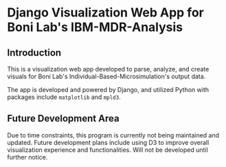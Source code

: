 # Django Visualization Web App for Boni Lab's IBM-MDR-Analysis

## Introduction

This is a visualization web app developed to parse, analyze, and create visuals for Boni Lab's Individual-Based-Microsimulation's output data.

The app is developed and powered by Django, and utilized Python with packages include `matplotlib` and `mpld3`.

## Future Development Area

Due to time constraints, this program is currently not being maintained and updated. Future development plans include using D3 to improve overall visualization experience and functionalities. Will not be developed until further notice.